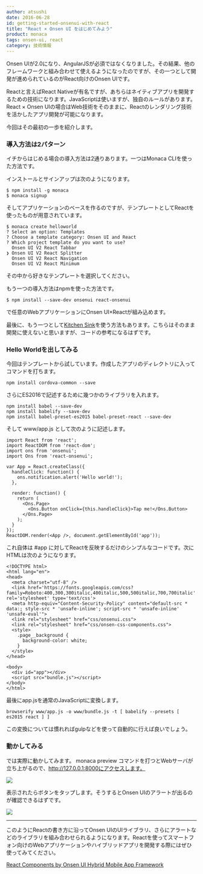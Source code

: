 ```yaml
---
author: atsushi
date: 2016-06-28
id: getting-started-onsenui-with-react
title: "React × Onsen UI をはじめてみよう"
product: monaca
tags: onsen-ui, react
category: 技術情報
---
```


Onsen UIが2.0になり、AngularJSが必須ではなくなりました。その結果、他のフレームワークと組み合わせて使えるようになったのですが、その一つとして開発が進められているのがReact向けのOnsen UIです。

Reactと言えばReact Nativeが有名ですが、あちらはネイティブアプリを開発するための技術になります。JavaScriptは使いますが、独自のルールがあります。React × Onsen UIの場合はWeb技術をそのままに、Reactのレンダリング技術を活かしたアプリ開発が可能になります。

今回はその最初の一歩を紹介します。

### 導入方法は2パターン

イチからはじめる場合の導入方法は2通りあります。一つはMonaca CLIを使った方法です。

インストールとサインアップは次のようになります。

```
$ npm install -g monaca
$ monaca signup
```

そしてアプリケーションのベースを作るのですが、テンプレートとしてReactを使ったものが用意されています。

```
$ monaca create helloworld
? Select an option: Templates
? Choose a template category: Onsen UI and React
? Which project template do you want to use? 
  Onsen UI V2 React Tabbar 
❯ Onsen UI V2 React Splitter 
  Onsen UI V2 React Navigation 
  Onsen UI V2 React Minimum 
```

その中から好きなテンプレートを選択してください。

もう一つの導入方法はnpmを使った方法です。

```
$ npm install --save-dev onsenui react-onsenui
```

で任意のWebアプリケーションにOnsen UI×Reactが組み込めます。

最後に、もう一つとして[Kitchen Sink](https://github.com/OnsenUI/react-onsenui-kitchensink)を使う方法もあります。こちらはそのまま開発に使えないと思いますが、コードの参考になるはずです。

### Hello Worldを出してみる

今回はテンプレートから試しています。作成したアプリのディレクトリに入ってコマンドを打ちます。

```
npm install cordova-common --save
```

さらにES2016で記述するために幾つかのライブラリを入れます。

```
npm install babel --save-dev
npm install babelify --save-dev
npm install babel-preset-es2015 babel-preset-react --save-dev
```

そして www/app.js として次のように記述します。

```
import React from 'react';
import ReactDOM from 'react-dom';
import ons from 'onsenui';
import Ons from 'react-onsenui';

var App = React.createClass({
  handleClick: function() {
    ons.notification.alert('Hello world!');
  },

  render: function() {
    return (
      <Ons.Page>
        <Ons.Button onClick={this.handleClick}>Tap me!</Ons.Button>
      </Ons.Page>
    );
  }
});
ReactDOM.render(<App />, document.getElementById('app'));
```

これ自体は #app に対してReactを反映するだけのシンプルなコードです。次にHTMLは次のようになります。

```
<!DOCTYPE html>
<html lang="en">
<head>
  <meta charset="utf-8" />
  <link href='https://fonts.googleapis.com/css?family=Roboto:400,300,300italic,400italic,500,500italic,700,700italic' rel='stylesheet' type='text/css'>
  <meta http-equiv="Content-Security-Policy" content="default-src * data:; style-src * 'unsafe-inline'; script-src * 'unsafe-inline' 'unsafe-eval'">
  <link rel="stylesheet" href="css/onsenui.css">
  <link rel="stylesheet" href="css/onsen-css-components.css">
  <style>
    .page__background {
      background-color: white;
    }
  </style>
</head>

<body>
  <div id="app"></div>
  <script src="bundle.js"></script>
</body>
</html>
```

最後にapp.jsを通常のJavaScriptに変換します。

```
browserify www/app.js -o www/bundle.js -t [ babelify --presets [ es2015 react ] ]
```

この変換については慣れればgulpなどを使って自動的に行えば良いでしょう。

### 動かしてみる

では実際に動かしてみます。 monaca preview コマンドを打つとWebサーバが立ち上がるので、http://127.0.0.1:8000にアクセスします。

![](/blog/content/images/2016/Jun/monaca-react-2.png)


表示されたらボタンをタップします。そうするとOnsen UIのアラートが出るのが確認できるはずです。

![](/blog/content/images/2016/Jun/monaca-react-1.png)

----

このようにReactの書き方に沿ってOnsen UIのUIライブラリ、さらにアラートなどのライブラリを組み合わせられるようになります。Reactを使ってスマートフォン向けのWebアプリケーションやハイブリッドアプリを開発する際にはぜひ使ってみてください。

[React Components by Onsen UI Hybrid Mobile App Framework](https://onsen.io/v2/react.html)

